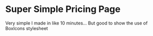 # Super Simple Pricing Page
Very simple I made in like 10 minutes... But good to show the use of BoxIcons stylesheet
